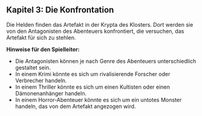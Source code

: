 ## Kapitel 3: Die Konfrontation

Die Helden finden das Artefakt in der Krypta des Klosters. Dort werden sie von den Antagonisten des Abenteuers konfrontiert, die versuchen, das Artefakt für sich zu stehlen.

**Hinweise für den Spielleiter:**

* Die Antagonisten können je nach Genre des Abenteuers unterschiedlich gestaltet sein.
* In einem Krimi könnte es sich um rivalisierende Forscher oder Verbrecher handeln.
* In einem Thriller könnte es sich um einen Kultisten oder einen Dämonenanhänger handeln.
* In einem Horror-Abenteuer könnte es sich um ein untotes Monster handeln, das von dem Artefakt angezogen wird.
